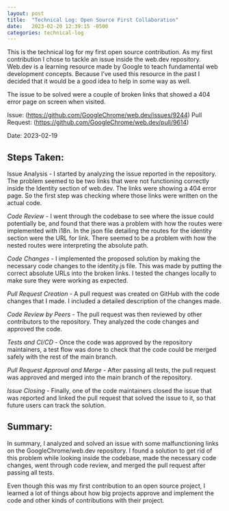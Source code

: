 ```yaml
---
layout: post
title:  "Technical Log: Open Source First Collaboration"
date:   2023-02-20 12:39:15 -0500
categories: technical-log
---
```


This is the technical log for my first open source contribution. As my first contribution I chose to tackle an issue inside the web.dev repository. Web.dev is a learning resource made by Google to teach fundamental web development concepts. Because I’ve used this resource in the past I decided that it would be a good idea to help in some way as well.

The issue to be solved were a couple of broken links that showed a 404 error page on screen when visited. 

Issue: (https://github.com/GoogleChrome/web.dev/issues/9244)
Pull Request: (https://github.com/GoogleChrome/web.dev/pull/9614)

Date: 2023-02-19

## Steps Taken:

Issue Analysis - I started by analyzing the issue reported in the repository. The problem seemed to be two links that were not functioning correctly inside the Identity section of web.dev. The links were showing a 404 error page. So the first step was checking where those links were written on the actual code.

*Code Review* - I went through the codebase to see where the issue could potentially be, and found that there was a problem with how the routes were implemented with i18n. In the json file detailing the routes for the identity section were the URL for link. There seemed to be a problem with how the nested routes were interpreting the absolute path.

*Code Changes* - I implemented the proposed solution by making the necessary code changes to the identity.js file. This was made by putting the correct absolute URLs into the broken links. I tested the changes locally to make sure they were working as expected.

*Pull Request Creation* - A pull request was created on GitHub with the code changes that I made. I included a detailed description of the changes made.

*Code Review by Peers* - The pull request was then reviewed by other contributors to the repository. They analyzed the code changes and approved the code.

*Tests and CI/CD* - Once the code was approved by the repository maintainers, a test flow was done to check that the code could be merged safely with the rest of the main branch. 

*Pull Request Approval and Merge* - After passing all tests, the pull request was approved and merged into the main branch of the repository.

*Issue Closing* - Finally, one of the code maintainers closed the issue that was reported and linked the pull request that solved the issue to it, so that future users can track the solution.

## Summary:

In summary, I analyzed and solved an issue with some malfunctioning links on the GoogleChrome/web.dev repository. I found a solution to get rid of this problem while looking inside the codebase, made the necessary code changes, went through code review, and merged the pull request after passing all tests.

Even though this was my first contribution to an open source project, I learned a lot of things about how big projects approve and implement the code and other kinds of contributions with their project.
